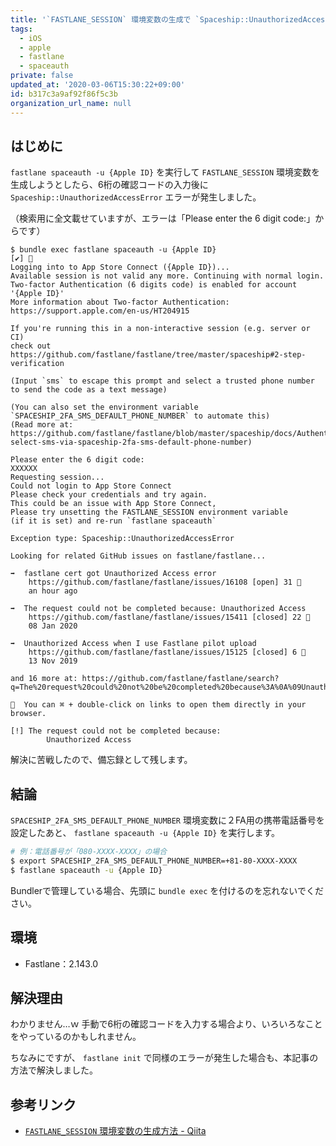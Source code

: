 ```yaml
---
title: '`FASTLANE_SESSION` 環境変数の生成で `Spaceship::UnauthorizedAccessError` エラー'
tags:
  - iOS
  - apple
  - fastlane
  - spaceauth
private: false
updated_at: '2020-03-06T15:30:22+09:00'
id: b317c3a9af92f86f5c3b
organization_url_name: null
---
```

## はじめに

`fastlane spaceauth -u {Apple ID}` を実行して `FASTLANE_SESSION` 環境変数を生成しようとしたら、6桁の確認コードの入力後に `Spaceship::UnauthorizedAccessError` エラーが発生しました。

（検索用に全文載せていますが、エラーは「Please enter the 6 digit code:」からです）

```shell-session
$ bundle exec fastlane spaceauth -u {Apple ID}
[✔] 🚀 
Logging into to App Store Connect ({Apple ID})...
Available session is not valid any more. Continuing with normal login.
Two-factor Authentication (6 digits code) is enabled for account '{Apple ID}'
More information about Two-factor Authentication: https://support.apple.com/en-us/HT204915

If you're running this in a non-interactive session (e.g. server or CI)
check out https://github.com/fastlane/fastlane/tree/master/spaceship#2-step-verification

(Input `sms` to escape this prompt and select a trusted phone number to send the code as a text message)

(You can also set the environment variable `SPACESHIP_2FA_SMS_DEFAULT_PHONE_NUMBER` to automate this)
(Read more at: https://github.com/fastlane/fastlane/blob/master/spaceship/docs/Authentication.md#auto-select-sms-via-spaceship-2fa-sms-default-phone-number)

Please enter the 6 digit code:
XXXXXX
Requesting session...
Could not login to App Store Connect
Please check your credentials and try again.
This could be an issue with App Store Connect,
Please try unsetting the FASTLANE_SESSION environment variable
(if it is set) and re-run `fastlane spaceauth`

Exception type: Spaceship::UnauthorizedAccessError

Looking for related GitHub issues on fastlane/fastlane...

➡️  fastlane cert got Unauthorized Access error
    https://github.com/fastlane/fastlane/issues/16108 [open] 31 💬
    an hour ago

➡️  The request could not be completed because: Unauthorized Access
    https://github.com/fastlane/fastlane/issues/15411 [closed] 22 💬
    08 Jan 2020

➡️  Unauthorized Access when I use Fastlane pilot upload
    https://github.com/fastlane/fastlane/issues/15125 [closed] 6 💬
    13 Nov 2019

and 16 more at: https://github.com/fastlane/fastlane/search?q=The%20request%20could%20not%20be%20completed%20because%3A%0A%09Unauthorized%20Access&type=Issues&utf8=✓

🔗  You can ⌘ + double-click on links to open them directly in your browser.

[!] The request could not be completed because:
        Unauthorized Access
```

解決に苦戦したので、備忘録として残します。

## 結論

`SPACESHIP_2FA_SMS_DEFAULT_PHONE_NUMBER` 環境変数に２FA用の携帯電話番号を設定したあと、 `fastlane spaceauth -u {Apple ID}` を実行します。

```bash
# 例：電話番号が「080-XXXX-XXXX」の場合
$ export SPACESHIP_2FA_SMS_DEFAULT_PHONE_NUMBER=+81-80-XXXX-XXXX
$ fastlane spaceauth -u {Apple ID}
```

Bundlerで管理している場合、先頭に `bundle exec` を付けるのを忘れないでください。

## 環境

- Fastlane：2.143.0

## 解決理由

わかりません…ｗ
手動で6桁の確認コードを入力する場合より、いろいろなことをやっているのかもしれません。

ちなみにですが、 `fastlane init` で同様のエラーが発生した場合も、本記事の方法で解決しました。

## 参考リンク

- [`FASTLANE_SESSION` 環境変数の生成方法 - Qiita](https://qiita.com/uhooi/items/4cdd254c7e4e70699b60)
